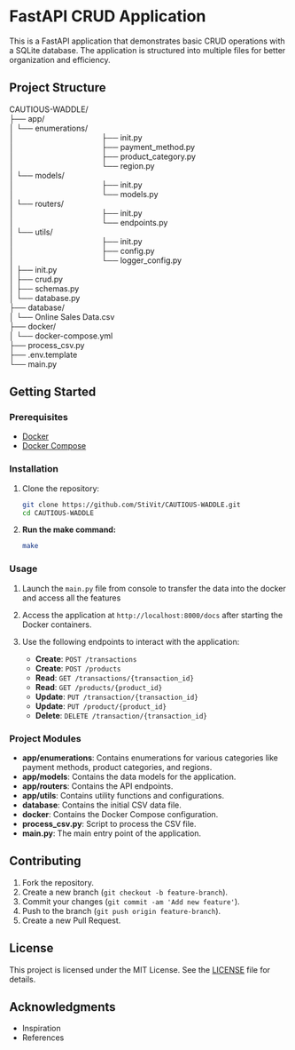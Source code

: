 # FastAPI CRUD Application

This is a FastAPI application that demonstrates basic CRUD operations with a SQLite database. The application is structured into multiple files for better organization and efficiency.

## Project Structure

CAUTIOUS-WADDLE/<br>
├── app/<br>
│ └── enumerations/ <br>
│ &emsp;&emsp;&emsp;&emsp;&emsp;&emsp;&emsp;&emsp;&emsp;&emsp;&emsp;├── init.py<br>
│ &emsp;&emsp;&emsp;&emsp;&emsp;&emsp;&emsp;&emsp;&emsp;&emsp;&emsp;├── payment_method.py<br>
│ &emsp;&emsp;&emsp;&emsp;&emsp;&emsp;&emsp;&emsp;&emsp;&emsp;&emsp;├── product_category.py<br>
│ &emsp;&emsp;&emsp;&emsp;&emsp;&emsp;&emsp;&emsp;&emsp;&emsp;&emsp;└── region.py<br>
│ └── models/ <br>
│ &emsp;&emsp;&emsp;&emsp;&emsp;&emsp;&emsp;&emsp;&emsp;&emsp;&emsp;├── init.py<br>
│ &emsp;&emsp;&emsp;&emsp;&emsp;&emsp;&emsp;&emsp;&emsp;&emsp;&emsp;└── models.py<br>
│ └── routers/ <br>
│ &emsp;&emsp;&emsp;&emsp;&emsp;&emsp;&emsp;&emsp;&emsp;&emsp;&emsp;├── init.py<br>
│ &emsp;&emsp;&emsp;&emsp;&emsp;&emsp;&emsp;&emsp;&emsp;&emsp;&emsp;└── endpoints.py<br>
│ └── utils/ <br>
│ &emsp;&emsp;&emsp;&emsp;&emsp;&emsp;&emsp;&emsp;&emsp;&emsp;&emsp;├── init.py<br>
│ &emsp;&emsp;&emsp;&emsp;&emsp;&emsp;&emsp;&emsp;&emsp;&emsp;&emsp;├── config.py<br>
│ &emsp;&emsp;&emsp;&emsp;&emsp;&emsp;&emsp;&emsp;&emsp;&emsp;&emsp;└── logger_config.py<br>
│ ├── init.py<br>
│ ├── crud.py<br>
│ ├── schemas.py<br>
│ └── database.py<br>
├── database/<br>
│ └── Online Sales Data.csv <br>
├── docker/<br>
│ └── docker-compose.yml <br>
├── process_csv.py <br>
├── .env.template <br>
└── main.py <br>


## Getting Started

### Prerequisites

- [Docker](https://www.docker.com/get-started)
- [Docker Compose](https://docs.docker.com/compose/install/)

### Installation

1. Clone the repository:
    ```sh
    git clone https://github.com/StiVit/CAUTIOUS-WADDLE.git
    cd CAUTIOUS-WADDLE
    ```
   
2. **Run the make command:**

    ```bash
    make
    ```

### Usage

1. Launch the `main.py` file from console to transfer the data into the docker and access all the features
2. Access the application at `http://localhost:8000/docs` after starting the Docker containers.
3. Use the following endpoints to interact with the application:

    - **Create**: `POST /transactions`
    - **Create**: `POST /products`
    - **Read**: `GET /transactions/{transaction_id}`
    - **Read**: `GET /products/{product_id}`
    - **Update**: `PUT /transaction/{transaction_id}`
    - **Update**: `PUT /product/{product_id}`
    - **Delete**: `DELETE /transaction/{transaction_id}`

### Project Modules

- **app/enumerations**: Contains enumerations for various categories like payment methods, product categories, and regions.
- **app/models**: Contains the data models for the application.
- **app/routers**: Contains the API endpoints.
- **app/utils**: Contains utility functions and configurations.
- **database**: Contains the initial CSV data file.
- **docker**: Contains the Docker Compose configuration.
- **process_csv.py**: Script to process the CSV file.
- **main.py**: The main entry point of the application.

## Contributing

1. Fork the repository.
2. Create a new branch (`git checkout -b feature-branch`).
3. Commit your changes (`git commit -am 'Add new feature'`).
4. Push to the branch (`git push origin feature-branch`).
5. Create a new Pull Request.

## License

This project is licensed under the MIT License. See the [LICENSE](LICENSE) file for details.

## Acknowledgments

- Inspiration
- References

